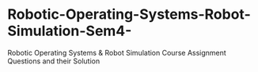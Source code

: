# Robotic-Operating-Systems-Robot-Simulation-Sem4-
Robotic Operating Systems &amp; Robot Simulation Course Assignment Questions and their Solution
